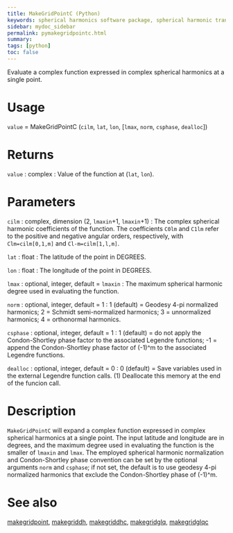 ```yaml
---
title: MakeGridPointC (Python)
keywords: spherical harmonics software package, spherical harmonic transform, legendre functions, multitaper spectral analysis, fortran, Python, gravity, magnetic field
sidebar: mydoc_sidebar
permalink: pymakegridpointc.html
summary:
tags: [python]
toc: false
---
```


Evaluate a complex function expressed in complex spherical harmonics at a single point.

# Usage

`value` = MakeGridPointC (`cilm`, `lat`, `lon`, [`lmax`, `norm`, `csphase`, `dealloc`])

# Returns

`value` : complex
:   Value of the function at (`lat`, `lon`).

# Parameters

`cilm` : complex, dimension (2, `lmaxin`+1, `lmaxin`+1)
:   The complex spherical harmonic coefficients of the function. The coefficients `C0lm` and `C1lm` refer to the positive and negative angular orders, respectively, with `Clm=cilm[0,1,m]` and `Cl-m=cilm[1,l,m]`.

`lat` : float
:   The latitude of the point in DEGREES.

`lon` : float
:   The longitude of the point in DEGREES.

`lmax` : optional, integer, default = `lmaxin`
:   The maximum spherical harmonic degree used in evaluating the function.

`norm` : optional, integer, default = 1
:   1 (default) = Geodesy 4-pi normalized harmonics; 2 = Schmidt semi-normalized harmonics; 3 = unnormalized harmonics; 4 = orthonormal harmonics.

`csphase` : optional, integer, default = 1
:   1 (default) = do not apply the Condon-Shortley phase factor to the associated Legendre functions; -1 = append the Condon-Shortley phase factor of (-1)^m to the associated Legendre functions.

`dealloc` : optional, integer, default = 0
:   0 (default) = Save variables used in the external Legendre function calls. (1) Deallocate this memory at the end of the funcion call.

# Description

`MakeGridPointC` will expand a complex function expressed in complex spherical harmonics at a single point. The input latitude and longitude are in degrees, and the maximum degree used in evaluating the function is the smaller of `lmaxin` and `lmax`. The employed spherical harmonic normalization and Condon-Shortley phase convention can be set by the optional arguments `norm` and `csphase`; if not set, the default is to use geodesy 4-pi normalized harmonics that exclude the Condon-Shortley phase of (-1)^m.

# See also

[makegridpoint](pymakegridpoint.html), [makegriddh](pymakegriddh.html), [makegriddhc](pymakegriddhc.html), [makegridglq](pymakegridglq.html), [makegridglqc](pymakegridglqc.html)

